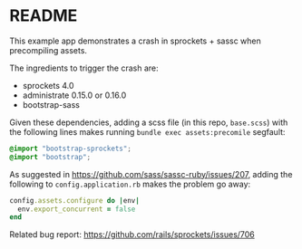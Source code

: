# README

This example app demonstrates a crash in sprockets + sassc when precompiling assets.

The ingredients to trigger the crash are:

- sprockets 4.0
- administrate 0.15.0 or 0.16.0
- bootstrap-sass

Given these dependencies, adding a scss file (in this repo, `base.scss`) with
the following lines makes running `bundle exec assets:precomile` segfault:

```scss
@import "bootstrap-sprockets";
@import "bootstrap";
```

As suggested in https://github.com/sass/sassc-ruby/issues/207, adding the
following to `config.application.rb` makes the problem go away:

```ruby
config.assets.configure do |env|
  env.export_concurrent = false
end
```

Related bug report: https://github.com/rails/sprockets/issues/706
